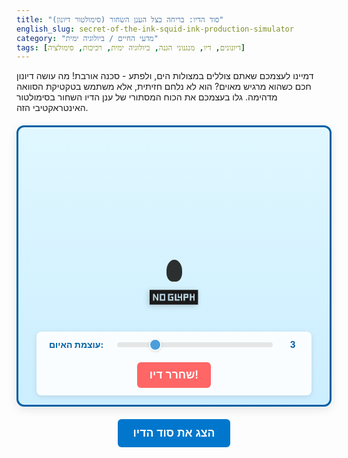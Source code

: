 ```yaml
---
title: "סוד הדיו: בריחה בצל הענן השחור (סימולטור דיונון)"
english_slug: secret-of-the-ink-squid-ink-production-simulator
category: "מדעי החיים / ביולוגיה ימית"
tags: [דיונונים, דיו, מנגנוני הגנה, ביולוגיה ימית, רכיכות, סימולציה]
---
```

<p>דמיינו לעצמכם שאתם צוללים במצולות הים, ולפתע - סכנה אורבת! מה עושה דיונון חכם כשהוא מרגיש מאוים? הוא לא נלחם חזיתית, אלא משתמש בטקטיקת הסוואה מדהימה. גלו בעצמכם את הכוח המסתורי של ענן הדיו השחור בסימולטור האינטראקטיבי הזה.</p>

<div id="simulation-area">
    <div id="water-environment">
         <div id="predator">🦈</div> <!-- Simple predator icon -->
        <div id="squid">
            <div id="ink-sac"></div>
            <div id="siphon"></div>
            <div id="squid-body">
                🦑
            </div>
             <div id="squid-eyes"></div> <!-- Added for potential animation -->
        </div>
        <div id="ink-cloud"></div>
    </div>
    <div id="controls">
        <label for="danger-level">עוצמת האיום:</label>
        <input type="range" id="danger-level" name="danger-level" min="1" max="10" value="3">
        <span id="danger-value">3</span>
        <button id="threaten-button">שחרר דיו!</button>
    </div>
</div>

<button id="toggleExplanation">הצג את סוד הדיו</button>

<div id="explanation" style="display: none;">
    <h2>הצצה עמוקה לסוד הדיו של הדיונון</h2>
    <p>ענן הדיו השחור שפולט דיונון הוא הרבה יותר מסתם "צבע". זהו כלי הישרדות אדיר, תערובת מורכבת של כימיקלים שמיועדת להטעות, לבלבל ולהרחיק טורפים.</p>

    <h3>מה מכיל הדיו?</h3>
    <p>המרכיב העיקרי ברוב סוגי הדיו של רכיכות ימיות הוא <strong>מֶלָנִין</strong> – כן, אותו פיגמנט שמקנה צבע לעור ולשיער שלנו! המלנין הוא שמקנה לדיו את צבעו הכהה והאטום. בנוסף למלנין, הדיו מכיל חלבונים, אנזימים, מוקוס (ריר) ותרכובות כימיות שונות שעשויות לגרות את חושיהם של טורפים או אפילו לדכא את חוש הריח שלהם, ובכך לפגוע ביכולתם לעקוב אחר הדיונון הנמלט.</p>

    <h3>מסע הדיו מבלוטה לענן</h3>
    <p>הדיו אינו נוצר בפתאומיות בעת סכנה, אלא מיוצר באופן שוטף וקבוע ב<strong>בלוטת דיו</strong> ייעודית (ink gland) הנמצאת בחלל הגוף של הדיונון. מבלוטת הדיו, הדיו הסמיך מועבר לאחסון ב<strong>שקית דיו</strong> גמישה (ink sac), מעין בלון קטן המלא בדיו מרוכז, הממוקמת בסמוך למערכת העיכול ולסיפון.</p>
    <p>כאשר הדיונון חש סכנה, הוא מפעיל שרירים מיוחדים סביב שקית הדיו. התכווצות השרירים דוחסת את השקית ומאלצת את הדיו לזרום במהירות דרך צינור קטן אל תוך ה<strong>סיפון</strong> (siphon). הסיפון הוא איבר שרירי המשמש את הדיונון בעיקר לתנועה מהירה: הדיונון שואף מים לחלל הגלימה ופולט אותם בחוזקה דרך הסיפון, מה שיוצר כוח דחף שמניע אותו אחורה (תנועת "ריאקטיבית"). כאשר הדיו משוחרר, הוא מתערבב עם זרם המים הנפלט מהסיפון, ונוצר ענן הדיו המוכר.</p>

    <h3>אמנות ההישרדות: מטרות שחרור הדיו</h3>
    <p>שחרור הדיו אינו אקראי, אלא טקטיקת הגנה מתוחכמת עם מספר מטרות עיקריות:</p>
    <ul>
        <li><b>מסך עשן ומיסוך ויזואלי:</b> ענן הדיו האפל מטשטש באופן מיידי את הראות בסביבת הדיונון, יוצר מסך המסתיר אותו ומאפשר לו לנצל את הרגע כדי לשנות כיוון או להגביר מהירות בריחה.</li>
        <li><b>בלבול והטעיה:</b> ענן הדיו הגדול והפתאומי יכול להלחיץ ולבלבל את הטורף, ואף לגרום לו לתקוף את הענן במקום את הדיונון עצמו. אצל מינים מסוימים, הדיו אף נשאר צפוף ויוצר צורה דמוית דיונון ('פסאודומורף' או 'כפיל'), מה שמושך את תשומת לב הטורף בזמן שהדיונון האמיתי נמלט בכיוון אחר.</li>
        <li><b>גירוי חושי:</b> כפי שצוין, חלק ממרכיבי הדיו יכולים לגרות את עיני הטורף, את חוש הריח שלו, או את מערכות חישה אחרות, ובכך להאט או להרתיע אותו.</li>
    </ul>

    <h3>הדיו משתנה ממין למין</h3>
    <p>לא כל הרכיכות הימיות בעלות דיו. נאוטילוס, למשל, נטול דיו. גם הרכב הדיו, צבעו המדויק וצורת ענן הדיו משתנים בין מיני דיונונים, תמנונים ודיואים שונים, בהתאם לצרכי ההגנה הספציפיים שלהם ולטורפים בסביבתם הטבעית.</p>

    <h3>מהדיו לכתיבה - וצלחת?</h3>
    <p>מעבר לתפקידו ההישרדותי, דיו דיונונים זכה לשימושים היסטוריים ומודרניים. בעבר, במיוחד דיו ממיני הספידה, עובד לדיו כתיבה וציור בצבע חום-שחור שנודע בשם "ספיה". כיום, הוא נפוץ בבישול, בעיקר במטבח הים תיכוני והאסייתי, ומוסיף צבע שחור עשיר וטעם ייחודי למנות פסטה, ריזוטו, פאייה ומאכלי ים אחרים. הוא נחשב גם למקור לחומרים בעלי עניין תזונתי או רפואי.</p>
</div>

<style>
    /* --- גלובליות ואזור סימולציה --- */
    #simulation-area {
        position: relative;
        width: 100%;
        max-width: 600px;
        height: 450px; /* הגדל גובה */
        border: 3px solid #005fa3; /* גבול מעט עמוק יותר */
        background: linear-gradient(to bottom, #e0f7ff 0%, #cceeff 100%); /* רקע מימי עדין */
        overflow: hidden;
        margin: 20px auto;
        border-radius: 12px; /* פינות מעוגלות יותר */
        box-shadow: 0 4px 15px rgba(0, 0, 0, 0.1); /* צל עדין */
        display: flex;
        flex-direction: column;
        align-items: center;
        justify-content: space-between;
        padding: 15px; /* הגדל ריפוד */
        box-sizing: border-box;
    }

    #water-environment {
        position: relative;
        width: 100%;
        height: calc(100% - 80px); /* השאר מקום לבקרות וקצת שוליים */
        display: flex;
        justify-content: center; /* ממקם את הדיונון והטורף במרכז אופקית */
        align-items: flex-end; /* ממקם אותם בתחתית */
        perspective: 800px; /* הוסף פרספקטיבה לאפקט עומק קל */
    }

    /* --- דיונון --- */
    #squid {
        position: absolute;
        bottom: 20px; /* מיקום נמוך יותר במים */
        left: 50%;
        transform: translateX(-50%);
        width: 80px; /* קטן מעט */
        height: 120px; /* קטן מעט */
        display: flex;
        flex-direction: column;
        align-items: center;
        justify-content: flex-end;
        z-index: 2;
        transition: transform 0.6s cubic-bezier(0.25, 0.8, 0.25, 1), opacity 0.5s ease-out; /* אנימציה חלקה וטבעית יותר */
        transform-origin: bottom center; /* ציר סיבוב/קנה מידה */
    }

     #squid-body {
        font-size: 70px; /* קטן מעט בהתאם לגוף */
        line-height: 1;
        transform: rotate(90deg);
        filter: drop-shadow(2px 2px 4px rgba(0,0,0,0.2)); /* צל עדין לדמות */
         transition: transform 0.3s ease-in-out; /* אנימציית גוף קלה */
    }

    #squid-eyes { /* אפקט עיניים קטן */
        position: absolute;
        top: 45px; /* מיקום על הגוף */
        width: 60%;
        height: 10px;
        /* background-color: rgba(0,0,0,0.1); */ /* הדמיית קו עיניים */
        /* border-radius: 50%; */
        z-index: 3;
        transition: opacity 0.3s ease-in-out;
        /* opacity: 0; /* חבוי עד למתח */
        color: #333; /* צבע עיניים */
        font-size: 10px;
        display: flex;
        justify-content: space-around;
        opacity: 0;
    }
     #squid-eyes:before, #squid-eyes:after {
        content: '•';
        display: inline-block;
     }


    #ink-sac {
        position: absolute;
        top: 25px; /* מיקום בתוך הגוף המשוער */
        width: 25px; /* קטן יותר */
        height: 35px; /* קטן יותר */
        background-color: #1a1a1a; /* צבע כהה יותר */
        border-radius: 50% 50% 40% 40%; /* צורה ריאליסטית יותר */
        opacity: 0.9;
        z-index: 1;
        transition: all 0.3s ease-in-out;
        transform-origin: bottom center;
    }

    #siphon {
        position: absolute;
        bottom: 10px; /* מיקום בתחתית הדיונון */
        width: 12px; /* רחב מעט */
        height: 30px; /* קצר יותר במנוחה */
        background-color: #333;
        border-radius: 6px 6px 0 0;
        opacity: 0; /* חבוי בהתחלה */
        transform-origin: bottom center;
        transition: height 0.2s ease-out, opacity 0.2s ease-out, transform 0.2s ease-out;
        z-index: 1;
    }

     #siphon.ejecting {
         height: 50px; /* מתארך בעת פליטה */
         opacity: 1;
         transform: scaleY(1.2); /* אפקט שחרור */
     }


    /* --- ענן דיו --- */
    #ink-cloud {
        position: absolute;
        bottom: 10px; /* מופיע ליד הסיפון */
        left: 50%;
        transform: translateX(-50%) scale(0);
        width: 60px; /* גודל התחלתי */
        height: 60px;
        background: radial-gradient(circle, rgba(0,0,0,0.9) 0%, rgba(0,0,0,0.7) 50%, rgba(0,0,0,0.4) 80%, rgba(0,0,0,0) 100%); /* מראה ענן מפוזר */
        border-radius: 50%;
        opacity: 0;
        z-index: 1;
        pointer-events: none;
        filter: blur(5px); /* טשטוש קל */
    }

    #ink-cloud.releasing {
        /* אנימציה נשלטת ע"י JS באמצעות CSS Variables */
        animation: releaseAndDissipate var(--ink-duration, 3s) forwards ease-out;
    }

    @keyframes releaseAndDissipate {
        0% {
            transform: translateX(-50%) scale(0.1);
            opacity: 1;
            filter: blur(3px);
        }
         10% { /* שיא הגודל והצפיפות מוקדם יותר */
             transform: translateX(-50%) scale(var(--ink-peak-scale, 2));
             opacity: 1;
             filter: blur(5px);
         }
        100% {
            transform: translateX(-50%) translateY(-50px) scale(var(--ink-final-scale, 4)); /* עולה מעט תוך התפזרות */
            opacity: 0;
             filter: blur(15px); /* טשטוש סופי */
        }
    }

    /* --- טורף --- */
    #predator {
        position: absolute;
        bottom: 50px; /* מיקום התחלתי רחוק יותר */
        left: 10%; /* מגיע מצד שמאל */
        font-size: 80px;
        transform: translateX(-200px) rotate(-20deg); /* מחוץ למסך, מסובב קלות */
        z-index: 2;
        opacity: 0; /* חבוי בהתחלה */
         transition: transform var(--predator-duration, 1s) ease-in-out, opacity 0.5s ease-in-out; /* אנימציית התקרבות */
         filter: drop-shadow(2px 2px 4px rgba(0,0,0,0.2)); /* צל עדין */
    }

     #predator.approaching {
         opacity: 1;
     }


    /* --- בקרות --- */
    #controls {
        display: flex;
        align-items: center;
        gap: 20px; /* הגדל רווח */
        z-index: 3;
        background-color: rgba(255, 255, 255, 0.9); /* רקע שקוף למחצה */
        padding: 12px 20px; /* הגדל ריפוד */
        border-radius: 8px; /* פינות מעוגלות */
        box-shadow: 0 2px 8px rgba(0, 0, 0, 0.1);
         width: calc(100% - 30px); /* רוחב מותאם */
         max-width: 400px;
         justify-content: center;
         flex-wrap: wrap; /* מאפשר מעבר שורה במסכים קטנים */
    }

    #controls label {
        font-weight: bold;
        color: #005fa3;
    }

    #controls input[type="range"] {
         flex-grow: 1; /* תופס כמה שיותר מקום */
         min-width: 100px; /* מונע התכווצות יתר */
        -webkit-appearance: none;
        appearance: none;
        height: 8px;
        background: #ddd;
        outline: none;
        opacity: 0.7;
        transition: opacity .2s;
        border-radius: 4px;
    }

    #controls input[type="range"]:hover {
        opacity: 1;
    }

    #controls input[type="range"]::-webkit-slider-thumb {
        -webkit-appearance: none;
        appearance: none;
        width: 20px;
        height: 20px;
        background: #0077cc;
        cursor: pointer;
        border-radius: 50%;
        border: 2px solid #fff;
        box-shadow: 0 1px 4px rgba(0, 0, 0, 0.2);
    }

    #controls input[type="range"]::-moz-range-thumb {
        width: 20px;
        height: 20px;
        background: #0077cc;
        cursor: pointer;
        border-radius: 50%;
        border: 2px solid #fff;
        box-shadow: 0 1px 4px rgba(0, 0, 0, 0.2);
    }

    #danger-value {
        font-weight: bold;
        color: #005fa3;
        min-width: 20px; /* מונע תזוזה בעת שינוי ערך */
        text-align: center;
    }


    #threaten-button {
        padding: 10px 20px; /* הגדל ריפוד */
        font-size: 1.1rem; /* הגדל פונט */
        cursor: pointer;
        background-color: #ff6666; /* צבע כפתור סכנה */
        color: white;
        border: none;
        border-radius: 6px;
        transition: background-color 0.2s ease, transform 0.1s ease;
        font-weight: bold;
    }

    #threaten-button:hover {
        background-color: #ff4d4d;
    }

    #threaten-button:active {
         transform: scale(0.98); /* אפקט לחיצה */
    }

    /* --- כפתור הסבר ותוכן הסבר --- */
    #toggleExplanation {
        display: block;
        margin: 20px auto;
        padding: 12px 25px; /* הגדל ריפוד */
        font-size: 1.1rem; /* הגדל פונט */
        cursor: pointer;
        background-color: #0077cc;
        color: white;
        border: none;
        border-radius: 6px;
        transition: background-color 0.2s ease, transform 0.1s ease;
        font-weight: bold;
    }

    #toggleExplanation:hover {
        background-color: #005fa3;
    }
    #toggleExplanation:active {
         transform: scale(0.98);
    }


    #explanation {
        margin-top: 20px;
        padding: 20px; /* הגדל ריפוד */
        border: 1px solid #b0c4de; /* גבול עדין יותר */
        border-radius: 8px;
        background-color: #f0f8ff; /* רקע כחלחל בהיר */
        line-height: 1.7; /* רווח שורות נוח יותר לקריאה */
        color: #333;
        box-shadow: 0 2px 8px rgba(0, 0, 0, 0.08);
    }

    #explanation h2 {
        color: #005fa3;
        margin-top: 10px;
        margin-bottom: 10px;
        font-size: 1.5rem; /* הגדל כותרת */
        border-bottom: 2px solid #b0c4de; /* קו תחתון לכותרת ראשית */
        padding-bottom: 5px;
    }

    #explanation h3 {
         color: #0077cc;
         margin-top: 15px;
         margin-bottom: 5px;
         font-size: 1.2rem;
    }

     #explanation p {
        margin-bottom: 12px; /* רווח תחתון לפסקאות */
        text-align: justify; /* יישור דו-צדדי */
     }
     #explanation ul {
        margin-bottom: 12px;
        padding-left: 25px;
     }
     #explanation li {
        margin-bottom: 8px;
     }

</style>

<script>
    const threatenButton = document.getElementById('threaten-button');
    const dangerLevelInput = document.getElementById('danger-level');
    const dangerValueSpan = document.getElementById('danger-value');
    const inkCloud = document.getElementById('ink-cloud');
    const inkSac = document.getElementById('ink-sac');
    const siphon = document.getElementById('siphon');
    const squid = document.getElementById('squid');
    const squidBody = document.getElementById('squid-body');
    const squidEyes = document.getElementById('squid-eyes');
    const predator = document.getElementById('predator');
    const toggleExplanationButton = document.getElementById('toggleExplanation');
    const explanationDiv = document.getElementById('explanation');

    let isInkReleasing = false;

    // --- פונקציות עזר ---

    // מעדכן את מראה הדיונון והטורף לפי רמת הסכנה
    function updateDangerDisplay(level) {
        dangerValueSpan.textContent = level;

        // ככל שהסכנה גדולה יותר, הטורף קרוב יותר והדיונון מתוח יותר
        const predatorDistance = 200 - (level - 1) * 15; // קרוב יותר ל-100px ברמה 10
        const predatorOpacity = Math.min(1, (level - 1) / 5); // נהיה גלוי לחלוטין מרמה 6
        const squidTensionScale = 1 + (level - 1) * 0.01; // גדל מעט מאוד
        const squidRecoilPotential = (level - 1) * 5; // פוטנציאל ריבאונד גדול יותר

        predator.style.setProperty('--predator-duration', '0.5s'); // אנימציה מהירה של התקרבות טורף איטית
        predator.style.transform = `translateX(${predatorDistance}px) rotate(-20deg)`; // Adjust X position based on distance
        predator.style.opacity = predatorOpacity;
        if (predatorOpacity > 0) {
             predator.classList.add('approaching');
        } else {
             predator.classList.remove('approaching');
        }


        // אפקט מתח על הדיונון (קנה מידה קל ועיניים)
        squid.style.transform = `translateX(-50%) scale(${squidTensionScale})`;
        squidEyes.style.opacity = Math.min(1, (level - 1) / 3); // עיניים נפתחות מרמה 4
         squidBody.style.transform = `rotate(90deg) translateY(-${(level - 1) * 0.5}px)`; // גוף נדרך קלות
    }

    // מפעיל את רצף שחרור הדיו
    function releaseInk(dangerLevel) {
        if (isInkReleasing) {
            return; // מונע הפעלה כפולה
        }
        isInkReleasing = true;

        // חישוב פרמטרים לאנימציה לפי רמת סכנה
        const duration = 3.5 - (dangerLevel - 1) * 0.25; // מהיר יותר לסכנה גבוהה (4.5s עד 1s)
        const inkPeakScale = 1.5 + (dangerLevel - 1) * 0.3; // ענן גדול יותר לסכנה גבוהה (פי 1.5 עד פי 4)
        const inkFinalScale = inkPeakScale * 1.5; // ממשיך להתפשט
        const squidRecoil = 20 + (dangerLevel - 1) * 5; // נסיגה חזקה יותר

        // הגדרת CSS Variables לאנימציית הדיו
        inkCloud.style.setProperty('--ink-duration', `${duration}s`);
        inkCloud.style.setProperty('--ink-peak-scale', inkPeakScale);
         inkCloud.style.setProperty('--ink-final-scale', inkFinalScale);

        // רצף אנימציות:
        // 1. הדיונון נסוג במהירות
        squid.style.transition = 'transform 0.3s ease-out, opacity 0.5s ease-out';
        squid.style.transform = `translateX(-50%) translateY(-${squidRecoil}px) scale(${1 + (dangerLevel-1)*0.02})`; // נסיגה כלפי מעלה וקנה מידה קל

        // 2. שק הדיו מתכווץ (ויזואלי)
        inkSac.style.transition = 'all 0.3s ease-in';
        inkSac.style.transform = 'scale(0.5)';
        inkSac.style.opacity = 0.3;

        // 3. הסיפון נפתח ופולט (אנימציה)
        setTimeout(() => {
            siphon.classList.add('ejecting');
        }, 150); // התחל סיפון קצת אחרי תחילת הנסיגה

        // 4. שחרור ענן הדיו (אנימציה)
         setTimeout(() => {
             inkCloud.classList.add('releasing');
             inkCloud.style.opacity = 1; // ודא שהוא גלוי
         }, 300); // התחל ענן אחרי שהסיפון התחיל לפלוט


        // 5. הטורף "נבלע" בענן ומתבלבל
         predator.style.transition = 'transform 1s ease-out, opacity 1s ease-out';
         predator.style.transform = `translateX(${inkCloud.offsetLeft - predator.offsetWidth/2}px) rotate(-10deg)`; // זז לכיוון הענן
         predator.style.opacity = 0.2; // נהיה פחות גלוי

        // 6. איפוס בסוף האנימציה (של הענן)
        inkCloud.addEventListener('animationend', handleInkReleaseEnd, { once: true });
    }

    // מטפל בסיום אנימציית ענן הדיו
    function handleInkReleaseEnd() {
        inkCloud.classList.remove('releasing');
        inkCloud.style.opacity = 0; // הסתר ענן
        inkCloud.style.transform = 'translateX(-50%) scale(0)'; // אפס גודל ומיקום התחלתי

        siphon.classList.remove('ejecting'); // אפס סיפון

        // אפס דיונון ושק דיו למצב רגיל (או מצב לפי הסליידר העדכני)
        squid.style.transition = 'transform 0.6s cubic-bezier(0.25, 0.8, 0.25, 1)'; // החזר אנימציית רגילה
        // הדיונון יחזור למצב סליידר באנימציה נפרדת או עם עדכון הסליידר
        // Temporarily reset squid to center, then let updateDangerDisplay handle its final position
        squid.style.transform = 'translateX(-50%) translateY(0) scale(1)'; // Reset position first

        inkSac.style.transition = 'all 0.5s ease-out';
        inkSac.style.transform = 'scale(1)'; // שק הדיו מתמלא מחדש (ויזואלי)
        inkSac.style.opacity = 0.9;

        // הטורף "מאבד עניין" או מתרחק (חוזר למצב סליידר)
        predator.style.transition = 'transform 1s ease-out, opacity 1s ease-out';
        // הטורף יחזור למצב סליידר באנימציה נפרדת או עם עדכון הסליידר

        // השהייה קלה לפני שמאפשרים שחרור דיו נוסף ועדכון תצוגה
        setTimeout(() => {
             isInkReleasing = false;
             // ודא שהתצוגה (דיונון, טורף) חוזרת למצב המתאים לרמת הסכנה הנוכחית בסליידר
             updateDangerDisplay(parseInt(dangerLevelInput.value));
        }, 500); // השהייה קצרה
    }


    // --- Event Listeners ---

    // עדכון תצוגת רמת סכנה ואפקטים ויזואליים בסליידר
    dangerLevelInput.addEventListener('input', () => {
        const level = parseInt(dangerLevelInput.value);
        updateDangerDisplay(level);
    });

    // לחיצה על כפתור "שחרר דיו!"
    threatenButton.addEventListener('click', () => {
        const dangerLevel = parseInt(dangerLevelInput.value);
        releaseInk(dangerLevel);
    });

    // הצגה/הסתרה של ההסבר
    toggleExplanationButton.addEventListener('click', () => {
        if (explanationDiv.style.display === 'none' || explanationDiv.style.display === '') {
            explanationDiv.style.display = 'block';
            toggleExplanationButton.textContent = 'הסתר את סוד הדיו';
        } else {
            explanationDiv.style.display = 'none';
            toggleExplanationButton.textContent = 'הצג את סוד הדיו';
        }
    });

    // --- אתחול ---
    // הגדר מצב התחלתי של התצוגה לפי ערך הסליידר ההתחלתי
    updateDangerDisplay(parseInt(dangerLevelInput.value));
</script>
```